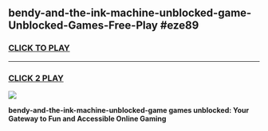 
## bendy-and-the-ink-machine-unblocked-game-Unblocked-Games-Free-Play #eze89
<h3>
<a href="https://us.freeplayer.one?title=bendy-and-the-ink-machine-unblocked-game&ref=9M">CLICK TO PLAY</a></h3>
<hr>

<h3>
<a href="https://us.freeplayer.one?title=bendy-and-the-ink-machine-unblocked-game&ref=9M">CLICK 2 PLAY</a>
  
</h3>

<a href="https://us.freeplayer.one?title=bendy-and-the-ink-machine-unblocked-game&ref=9M"><img src="https://clearcache.store/games.png"></a>


**bendy-and-the-ink-machine-unblocked-game games unblocked: Your Gateway to Fun and Accessible Online Gaming**
